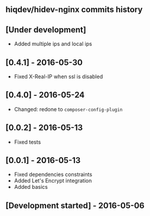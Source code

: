 hiqdev/hidev-nginx commits history
----------------------------------

## [Under development]

- Added multiple ips and local ips

## [0.4.1] - 2016-05-30

- Fixed X-Real-IP when ssl is disabled

## [0.4.0] - 2016-05-24

- Changed: redone to `composer-config-plugin`

## [0.0.2] - 2016-05-13

- Fixed tests

## [0.0.1] - 2016-05-13

- Fixed dependencies constraints
- Added Let's Encrypt integration
- Added basics

## [Development started] - 2016-05-06
